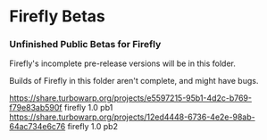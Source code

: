 # Firefly Betas
### Unfinished Public Betas for Firefly
Firefly's incomplete pre-release versions will be in this folder.

Builds of Firefly in this folder aren't complete, and might have bugs.

https://share.turbowarp.org/projects/e5597215-95b1-4d2c-b769-f79e83ab590f firefly 1.0 pb1
https://share.turbowarp.org/projects/12ed4448-6736-4e2e-98ab-64ac734e6c76 firefly 1.0 pb2
